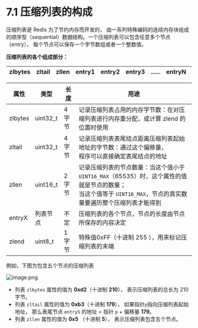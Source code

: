 # 7.1 压缩列表的构成

压缩列表是 Redis 为了节约内存而开发的， 由一系列特殊编码的连续内存块组成的顺序型（sequential）数据结构。一个压缩列表可以包含任意多个节点（entry）， 每个节点可以保存一个字节数组或者一个整数值。

**压缩列表的各个组成部分：** 

|zlbytes|zltail|zllen|entry1|entry2|entry3|......|entryN|zlend|
| ---------| --------| -------| --------| --------| --------| --------| --------| -------|



|属性|类型|长度|用途|
| ---------| ----------| -------| -----------------------------------------------------------------------------------------------------------------------------------------------------------------------|
|zlbytes|uint32_t|4字节|记录压缩列表占用的内存字节数：在对压缩列表进行内存重分配，或计算 zlend 的位置时使用|
|zltail|uint32_t|4字节|记录压缩列表表尾结点距离压缩列表起始地址的字节数：通过这个偏移量，<br />程序可以直接确定表尾结点的地址<br />|
|zllen|uint16_t|2字节|记录压缩列表的节点数量：当这个值小于 `UINT16_MAX`（65535）时，这个属性的值就是节点的数量；<br />当这个值等于 `UINT16_MAX`，节点的真实数量要遍历整个压缩列表才能得到<br />|
|entryX|列表节点|不定|压缩列表的各个节点，节点的长度由节点所保存的内容决定|
|zlend|uint8_t|1字节|特殊值0xFF（十进制 255 ），用来标记压缩列表的末端|

例如，下图为包含五个节点的压缩列表

![image.png](https://gitee.com/zhurundong/picture/raw/master/image-20220320144241-tu1qqct.png)

* 列表 `zlbytes` 属性的值为 **0xd2**（十进制 **210**）， 表示压缩列表的总长为 210 字节。
* 列表 `zltail` 属性的值为 **0xb3**（十进制 **179**）， 如果指针`p`指向压缩列表起始地址， 那么表尾节点 `entry5` 的地址 = 指针 `p`  + 偏移量 **179**。
* 列表 `zllen` 属性的值为 **0x5** （十进制 **5**）， 表示压缩列表包含五个节点。
